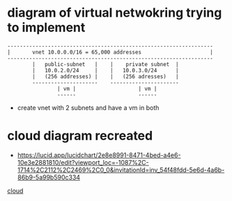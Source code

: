 
# diagram of virtual netwokring trying to implement

```
------------------------------------------------------------------
|       vnet 10.0.0.0/16 = 65,000 addresses                      |
------------------------------------------------------------------
        |   public-subnet   |    |    private subnet  |
        |   10.0.2.0/24     |    |   10.0.3.0/24      |
        |   (256 addresses) |    |   (256 adresses)   |
        ---------------------    ----------------------
                | vm |                    | vm |
                ------                    ------
```


* create vnet with 2 subnets and have a vm in both

# cloud diagram recreated
* https://lucid.app/lucidchart/2e8e8991-8471-4bed-a4e6-10e3e2881810/edit?viewport_loc=-1087%2C-1714%2C2112%2C2469%2C0_0&invitationId=inv_54f48fdd-5e6d-4a6b-86b9-5a99b590c334
  
[cloud](scripting\Cloud_architecture.png)